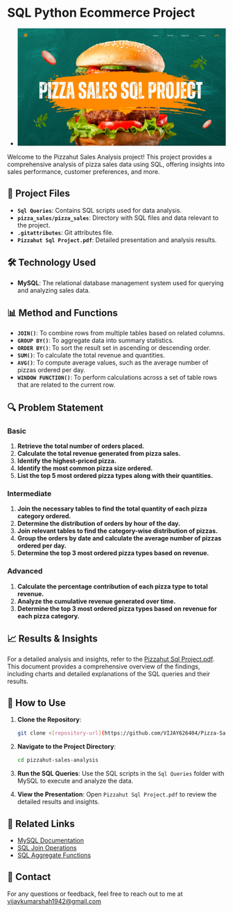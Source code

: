 # SQL Python Ecommerce Project
- <img src="https://github.com/VIJAY626404/Pizza-Sales-Analysis-by-SQL/blob/main/pizzahut.jpg" alt="Output Example" width="1000"/>

Welcome to the Pizzahut Sales Analysis project! This project provides a comprehensive analysis of pizza sales data using SQL, offering insights into sales performance, customer preferences, and more.

## 📂 Project Files

- **`Sql Queries`**: Contains SQL scripts used for data analysis.
- **`pizza_sales/pizza_sales`**: Directory with SQL files and data relevant to the project.
- **`.gitattributes`**: Git attributes file.
- **`Pizzahut Sql Project.pdf`**: Detailed presentation and analysis results.

## 🛠️ Technology Used

- **MySQL**: The relational database management system used for querying and analyzing sales data.

## 📊 Method and Functions

- **`JOIN()`**: To combine rows from multiple tables based on related columns.
- **`GROUP BY()`**: To aggregate data into summary statistics.
- **`ORDER BY()`**: To sort the result set in ascending or descending order.
- **`SUM()`**: To calculate the total revenue and quantities.
- **`AVG()`**: To compute average values, such as the average number of pizzas ordered per day.
- **`WINDOW FUNCTION()`**: To perform calculations across a set of table rows that are related to the current row.

## 🔍 Problem Statement

### Basic

1. **Retrieve the total number of orders placed.**
2. **Calculate the total revenue generated from pizza sales.**
3. **Identify the highest-priced pizza.**
4. **Identify the most common pizza size ordered.**
5. **List the top 5 most ordered pizza types along with their quantities.**

### Intermediate

1. **Join the necessary tables to find the total quantity of each pizza category ordered.**
2. **Determine the distribution of orders by hour of the day.**
3. **Join relevant tables to find the category-wise distribution of pizzas.**
4. **Group the orders by date and calculate the average number of pizzas ordered per day.**
5. **Determine the top 3 most ordered pizza types based on revenue.**

### Advanced

1. **Calculate the percentage contribution of each pizza type to total revenue.**
2. **Analyze the cumulative revenue generated over time.**
3. **Determine the top 3 most ordered pizza types based on revenue for each pizza category.**

## 📈 Results & Insights

For a detailed analysis and insights, refer to the [Pizzahut Sql Project.pdf](Pizzahut%20Sql%20Project.pdf). This document provides a comprehensive overview of the findings, including charts and detailed explanations of the SQL queries and their results.

## 🚀 How to Use

1. **Clone the Repository**:
    ```bash
    git clone <[repository-url](https://github.com/VIJAY626404/Pizza-Sales-Analysis-by-SQL.git)>
    ```

2. **Navigate to the Project Directory**:
    ```bash
    cd pizzahut-sales-analysis
    ```

3. **Run the SQL Queries**:
    Use the SQL scripts in the `Sql Queries` folder with MySQL to execute and analyze the data.

4. **View the Presentation**:
    Open `Pizzahut Sql Project.pdf` to review the detailed results and insights.

## 🔗 Related Links

- [MySQL Documentation](https://dev.mysql.com/doc/)
- [SQL Join Operations](https://www.w3schools.com/sql/sql_join.asp)
- [SQL Aggregate Functions](https://www.w3schools.com/sql/sql_func_aggregate.asp)

## 📩 Contact

For any questions or feedback, feel free to reach out to me at vijaykumarshah1942@gmail.com
